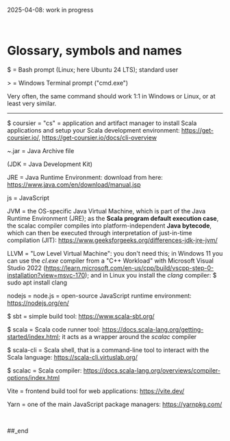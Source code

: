 2025-04-08: work in progress

<br/>

# Glossary, symbols and names

$ = Bash prompt (Linux; here Ubuntu 24 LTS); standard user

\> = Windows Terminal prompt ("cmd.exe")

Very often, the same command should work 1:1 in Windows or Linux, or at least very similar.

------

$ coursier = "cs" = application and artifact manager to install Scala applications and setup your Scala development environment: https://get-coursier.io/, https://get-coursier.io/docs/cli-overview

~.jar = Java Archive file

(JDK = Java Development Kit)

JRE = Java Runtime Environment: download from here: https://www.java.com/en/download/manual.jsp

js = JavaScript

JVM = the OS-specific Java Virtual Machine, which is part of the Java Runtime Environment (JRE); as the **Scala program default execution case**, the scalac compiler compiles into platform-independent **Java bytecode**, which can then be executed through interpretation of just-in-time compilation (JIT): https://www.geeksforgeeks.org/differences-jdk-jre-jvm/ 

LLVM = "Low Level Virtual Machine": you don't need this; in Windows 11 you can use the _cl.exe_ compiler from a "C++ Workload" with Microsoft Visual Studio 2022 (https://learn.microsoft.com/en-us/cpp/build/vscpp-step-0-installation?view=msvc-170); and in Linux you install the _clang_ compiler: $ sudo apt install clang

nodejs = node.js = open-source JavaScript runtime environment: https://nodejs.org/en/

$ sbt = simple build tool: https://www.scala-sbt.org/

$ scala = Scala code runner tool: https://docs.scala-lang.org/getting-started/index.html; it acts as a wrapper around the _scalac_ compiler

$ scala-cli = Scala shell, that is a command-line tool to interact with the Scala language: https://scala-cli.virtuslab.org/

$ scalac = Scala compiler: https://docs.scala-lang.org/overviews/compiler-options/index.html

Vite = frontend build tool for web applications: https://vite.dev/ 

Yarn = one of the main JavaScript package managers: https://yarnpkg.com/


<br/>

##_end
